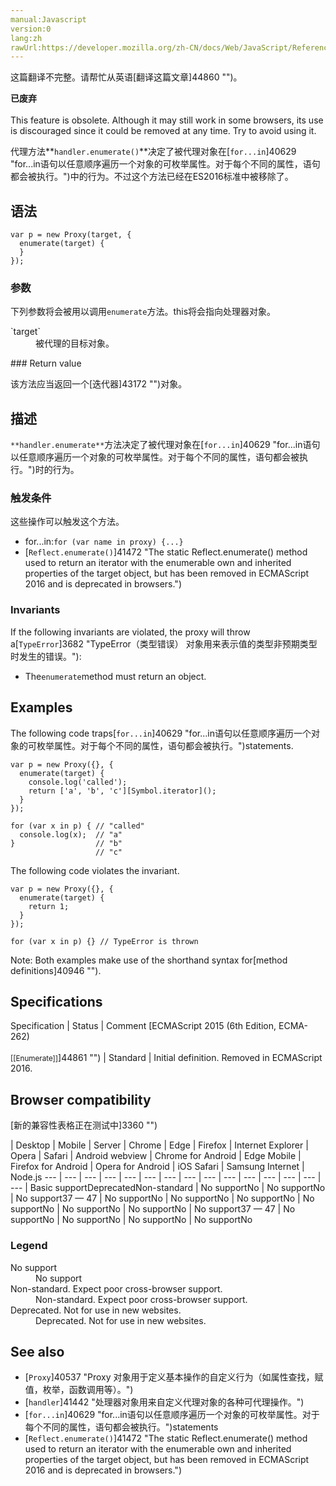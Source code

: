 ```yaml
---
manual:Javascript
version:0
lang:zh
rawUrl:https://developer.mozilla.org/zh-CN/docs/Web/JavaScript/Reference/Global_Objects/Proxy/handler/enumerate
---
```




这篇翻译不完整。请帮忙从英语[翻译这篇文章]44860 "")。






**已废弃**<br></br>This feature is obsolete. Although it may still work in some browsers, its use is discouraged since it could be removed at any time. Try to avoid using it.





代理方法**`handler.enumerate()`**决定了被代理对象在[`for...in`]40629 "for...in语句以任意顺序遍历一个对象的可枚举属性。对于每个不同的属性，语句都会被执行。")中的行为。不过这个方法已经在ES2016标准中被移除了。


## 语法<a name="语法"></a>

```
var p = new Proxy(target, {
  enumerate(target) {
  }
});
```

### 参数<a name="参数"></a>


下列参数将会被用以调用`enumerate`方法。this将会指向处理器对象。

<dl><dt id=''>`target`</dt><dd>被代理的目标对象。</dd></dl>
### Return value<a name="Return_value"></a>


该方法应当返回一个[迭代器]43172 "")对象。


## 描述<a name="描述"></a>


`**handler.enumerate**`方法决定了被代理对象在[`for...in`]40629 "for...in语句以任意顺序遍历一个对象的可枚举属性。对于每个不同的属性，语句都会被执行。")时的行为。


### 触发条件<a name="触发条件"></a>


这些操作可以触发这个方法。


* for...in:`for (var name in proxy) {...}`
* [`Reflect.enumerate()`]41472 "The static Reflect.enumerate() method used to return an iterator with the enumerable own and inherited properties of the target object, but has been removed in ECMAScript 2016 and is deprecated in browsers.")

### Invariants<a name="Invariants"></a>


If the following invariants are violated, the proxy will throw a[`TypeError`]3682 "TypeError（类型错误） 对象用来表示值的类型非预期类型时发生的错误。"):


* The`enumerate`method must return an object.

## Examples<a name="Examples"></a>


The following code traps[`for...in`]40629 "for...in语句以任意顺序遍历一个对象的可枚举属性。对于每个不同的属性，语句都会被执行。")statements.


```
var p = new Proxy({}, {
  enumerate(target) {
    console.log('called');
    return ['a', 'b', 'c'][Symbol.iterator]();
  }
});

for (var x in p) { // "called"
  console.log(x);  // "a"
}                  // "b"
                   // "c"
```


The following code violates the invariant.


```
var p = new Proxy({}, {
  enumerate(target) {
    return 1;
  }
});

for (var x in p) {} // TypeError is thrown
```


Note: Both examples make use of the shorthand syntax for[method definitions]40946 "").


## Specifications<a name="Specifications"></a>

Specification | Status | Comment 
[ECMAScript 2015 (6th Edition, ECMA-262)<br></br><small>[[Enumerate]]</small>]44861 "") | Standard | Initial definition. Removed in ECMAScript 2016. 


## Browser compatibility<a name="Browser_compatibility"></a>
[新的兼容性表格正在测试中<i></i>]3360 "")

 | <abbr>Desktop<i></i></abbr> | <abbr>Mobile<i></i></abbr> | <abbr>Server<i></i></abbr> 
 | <abbr>Chrome<i></i></abbr> | <abbr>Edge<i></i></abbr> | <abbr>Firefox<i></i></abbr> | <abbr>Internet Explorer<i></i></abbr> | <abbr>Opera<i></i></abbr> | <abbr>Safari<i></i></abbr> | <abbr>Android webview<i></i></abbr> | <abbr>Chrome for Android<i></i></abbr> | <abbr>Edge Mobile<i></i></abbr> | <abbr>Firefox for Android<i></i></abbr> | <abbr>Opera for Android<i></i></abbr> | <abbr>iOS Safari<i></i></abbr> | <abbr>Samsung Internet<i></i></abbr> | <abbr>Node.js<i></i></abbr> 
 ---  |  ---  |  ---  |  ---  |  ---  |  ---  |  ---  |  ---  |  ---  |  ---  |  ---  |  ---  |  ---  |  ---  |  ---  | 
Basic support<abbr>Deprecated<i></i></abbr><abbr>Non-standard<i></i></abbr> | <abbr>No support</abbr>No | <abbr>No support</abbr>No | <abbr>No support</abbr>37 — 47 | <abbr>No support</abbr>No | <abbr>No support</abbr>No | <abbr>No support</abbr>No | <abbr>No support</abbr>No | <abbr>No support</abbr>No | <abbr>No support</abbr>No | <abbr>No support</abbr>37 — 47 | <abbr>No support</abbr>No | <abbr>No support</abbr>No | <abbr>No support</abbr>No | <abbr>No support</abbr>No 


### Legend<a name="Legend"></a>
<dl><dt id=''><abbr>No support</abbr></dt><dd>No support</dd><dt id=''><abbr>Non-standard. Expect poor cross-browser support.<i></i></abbr></dt><dd>Non-standard. Expect poor cross-browser support.</dd><dt id=''><abbr>Deprecated. Not for use in new websites.<i></i></abbr></dt><dd>Deprecated. Not for use in new websites.</dd></dl>


## See also<a name="See_also"></a>

* [`Proxy`]40537 "Proxy 对象用于定义基本操作的自定义行为（如属性查找，赋值，枚举，函数调用等）。")
* [`handler`]41442 "处理器对象用来自定义代理对象的各种可代理操作。")
* [`for...in`]40629 "for...in语句以任意顺序遍历一个对象的可枚举属性。对于每个不同的属性，语句都会被执行。")statements
* [`Reflect.enumerate()`]41472 "The static Reflect.enumerate() method used to return an iterator with the enumerable own and inherited properties of the target object, but has been removed in ECMAScript 2016 and is deprecated in browsers.")



